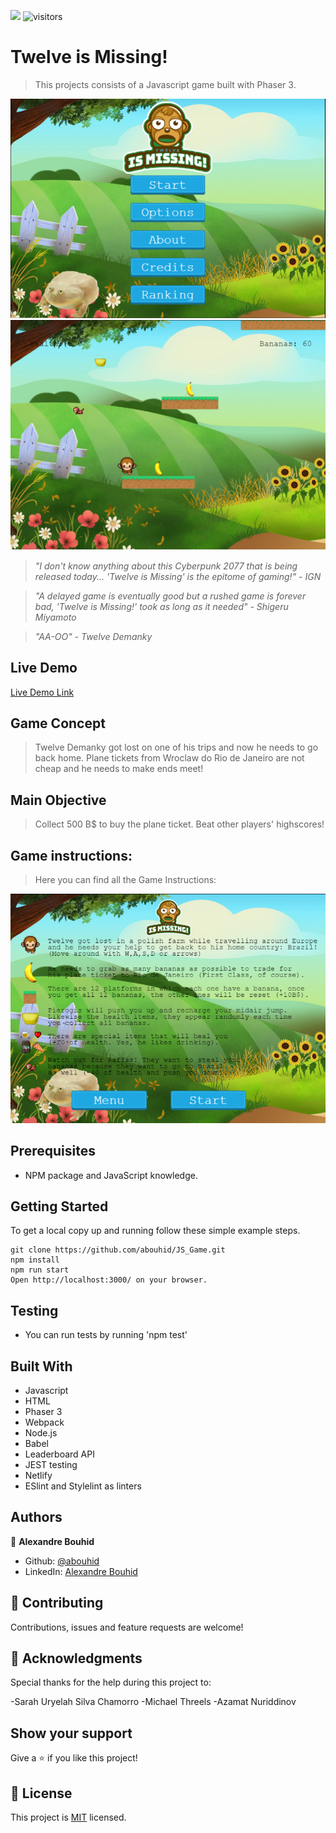 ![](https://img.shields.io/badge/Microverse-blueviolet)
![visitors](https://visitor-badge.glitch.me/badge?page_id=abouhid/ToDo_list)


# Twelve is Missing!

> This projects consists of a Javascript game built with Phaser 3.

![screenshot](./src/assets/img1.png)
![screenshot](./src/assets/img2.png)

> *"I don't know anything about this Cyberpunk 2077 that is being released today... 'Twelve is Missing' is the epitome of gaming!" - IGN*

> *"A delayed game is eventually good but a rushed game is forever bad, 'Twelve is Missing!' took as long as it needed" - Shigeru Miyamoto*

> *"AA-OO" - Twelve Demanky*


## Live Demo

[Live Demo Link](https://twelveismissing.herokuapp.com/)

## Game Concept

> Twelve Demanky got lost on one of his trips and now he needs to go back home. Plane tickets from Wroclaw do Rio de Janeiro are not cheap and he needs to make ends meet! 

## Main Objective

> Collect 500 B$ to buy the plane ticket.
> Beat other players' highscores!

## Game instructions:

> Here you can find all the Game Instructions:

![screenshot](./src/assets/img3.png)


## Prerequisites
- NPM package and JavaScript knowledge.

## Getting Started

To get a local copy up and running follow these simple example steps.

```
git clone https://github.com/abouhid/JS_Game.git
npm install
npm run start
Open http://localhost:3000/ on your browser.
```
## Testing

- You can run tests by running 'npm test'

## Built With

- Javascript
- HTML
- Phaser 3
- Webpack
- Node.js
- Babel
- Leaderboard API
- JEST testing
- Netlify
- ESlint and Stylelint as linters

## Authors


👤 **Alexandre Bouhid**

- Github: [@abouhid](https://github.com/abouhid)
- LinkedIn: [Alexandre Bouhid](https://www.linkedin.com/in/alexandrebouhid/)

## 🤝 Contributing

Contributions, issues and feature requests are welcome!

## 🤝 Acknowledgments

Special thanks for the help during this project to: 

-Sarah Uryelah Silva Chamorro
-Michael Threels
-Azamat Nuriddinov

## Show your support

Give a ⭐️ if you like this project!

## 📝 License

This project is [MIT](lic.url) licensed.
